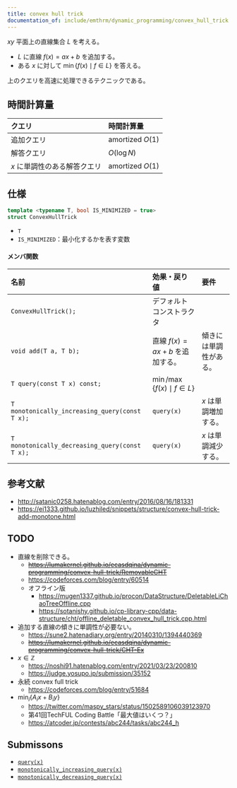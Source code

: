 ```yaml
---
title: convex hull trick
documentation_of: include/emthrm/dynamic_programming/convex_hull_trick.hpp
---
```


$xy$ 平面上の直線集合 $L$ を考える。

- $L$ に直線 $f(x) = ax + b$ を追加する。
- ある $x$ に対して $\min \lbrace f(x) \mid f \in L \rbrace$ を答える。

上のクエリを高速に処理できるテクニックである。


## 時間計算量

|クエリ|時間計算量|
|:--|:--|
|追加クエリ|amortized $O(1)$|
|解答クエリ|$O(\log{N})$|
|$x$ に単調性のある解答クエリ|amortized $O(1)$|


## 仕様

```cpp
template <typename T, bool IS_MINIMIZED = true>
struct ConvexHullTrick
```

- `T`
- `IS_MINIMIZED`：最小化するかを表す変数

#### メンバ関数

|名前|効果・戻り値|要件|
|:--|:--|:--|
|`ConvexHullTrick();`|デフォルトコンストラクタ||
|`void add(T a, T b);`|直線 $f(x) = ax + b$ を追加する。|傾きには単調性がある。|
|`T query(const T x) const;`|$\min \text{/} \max \lbrace f(x) \mid f \in L \rbrace$||
|`T monotonically_increasing_query(const T x);`|`query(x)`|$x$ は単調増加する。|
|`T monotonically_decreasing_query(const T x);`|`query(x)`|$x$ は単調減少する。|


## 参考文献

- http://satanic0258.hatenablog.com/entry/2016/08/16/181331
- https://ei1333.github.io/luzhiled/snippets/structure/convex-hull-trick-add-monotone.html


## TODO

- 直線を削除できる。
  - ~~https://lumakernel.github.io/ecasdqina/dynamic-programming/convex-hull-trick/RemovableCHT~~
  - https://codeforces.com/blog/entry/60514
  - オフライン版
    - https://mugen1337.github.io/procon/DataStructure/DeletableLiChaoTreeOffline.cpp
    - https://sotanishy.github.io/cp-library-cpp/data-structure/cht/offline_deletable_convex_hull_trick.cpp.html
- 追加する直線の傾きに単調性が必要ない。
  - https://sune2.hatenadiary.org/entry/20140310/1394440369
  - ~~https://lumakernel.github.io/ecasdqina/dynamic-programming/convex-hull-trick/CHT-Ex~~
- $x \in \mathbb{Z}$
  - https://noshi91.hatenablog.com/entry/2021/03/23/200810
  - https://judge.yosupo.jp/submission/35152
- 永続 convex full trick
  - https://codeforces.com/blog/entry/51684
- $\min_i \lbrace A_i x + B_i y \rbrace$
  - https://twitter.com/maspy_stars/status/1502589106039123970
  - 第41回TechFUL Coding Battle「最大値はいくつ？」
  - https://atcoder.jp/contests/abc244/tasks/abc244_h


## Submissons

- [`query(x)`](https://atcoder.jp/contests/dp/submissions/26064258)
- [`monotonically_increasing_query(x)`](https://atcoder.jp/contests/dp/submissions/26064281)
- [`monotonically_decreasing_query(x)`](https://atcoder.jp/contests/dp/submissions/26064320)
